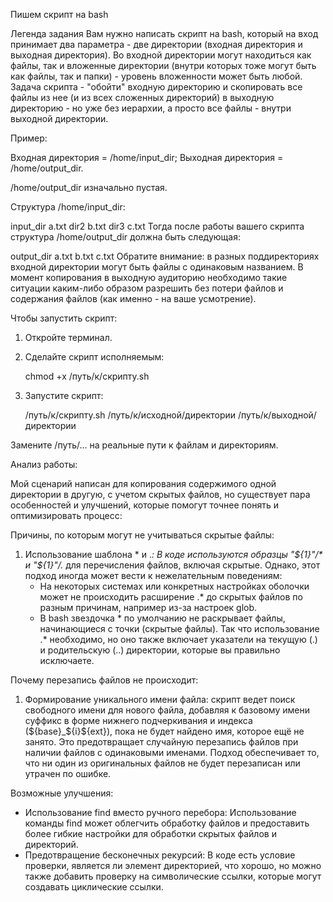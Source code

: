 Пишем скрипт на bash

Легенда задания
Вам нужно написать скрипт на bash, который на вход принимает два параметра - две директории (входная директория и выходная директория). Во входной директории могут находиться как файлы, так и вложенные директории (внутри которых тоже могут быть как файлы, так и папки) - уровень вложенности может быть любой. Задача скрипта - "обойти" входную директорию и скопировать все файлы из нее (и из всех сложенных директорий) в выходную директорию - но уже без иерархии, а просто все файлы - внутри выходной директории.

Пример:

Входная директория = /home/input_dir; Выходная директория = /home/output_dir.

/home/output_dir изначально пустая.

Структура /home/input_dir:

input_dir
a.txt
dir2
b.txt
dir3
c.txt
Тогда после работы вашего скрипта структура /home/output_dir должна быть следующая:

output_dir
a.txt
b.txt
c.txt
Обратите внимание: в разных поддиректориях входной директории могут быть файлы с одинаковым названием. В момент копирования в выходную аудиторию необходимо такие ситуации каким-либо образом разрешить без потери файлов и содержания файлов (как именно - на ваше усмотрение).

Чтобы запустить скрипт:

1. Откройте терминал.
2. Сделайте скрипт исполняемым:
   
   chmod +x /путь/к/скрипту.sh
   
3. Запустите скрипт:
   
   /путь/к/скрипту.sh /путь/к/исходной/директории /путь/к/выходной/директории
   
Замените /путь/... на реальные пути к файлам и директориям.

Анализ работы:

Мой сценарий написан для копирования содержимого одной директории в другую, с учетом скрытых файлов, но существует пара особенностей и улучшений, которые помогут точнее понять и оптимизировать процесс:

Причины, по которым могут не учитываться скрытые файлы:
1. Использование шаблона * и .*: В коде  используются образцы "${1}"/* и "${1}"/.* для перечисления файлов, включая скрытые. Однако, этот подход иногда может вести к нежелательным поведениям:
   - На некоторых системах или конкретных настройках оболочки может не происходить расширение .* до скрытых файлов по разным причинам, например из-за настроек glob.
   - В bash звездочка * по умолчанию не раскрывает файлы, начинающиеся с точки (скрытые файлы). Так что использование .* необходимо, но оно также включает указатели на текущую (.) и родительскую (..) директории, которые вы правильно исключаете.

Почему перезапись файлов не происходит:
1. Формирование уникального имени файла: скрипт ведет поиск свободного имени для нового файла, добавляя к базовому имени суффикс в форме нижнего подчеркивания и индекса (${base}_${i}${ext}), пока не будет найдено имя, которое ещё не занято. Это предотвращает случайную перезапись файлов при наличии файлов с одинаковыми именами. Подход обеспечивает то, что ни один из оригинальных файлов не будет перезаписан или утрачен по ошибке.

Возможные улучшения:
- Использование find вместо ручного перебора: 
Использование команды find может облегчить обработку файлов и предоставить более гибкие настройки для обработки скрытых файлов и директорий.
- Предотвращение бесконечных рекурсий: 
В коде есть условие проверки, является ли элемент директорией, что хорошо, но можно также добавить проверку на символические ссылки, которые могут создавать циклические ссылки.
